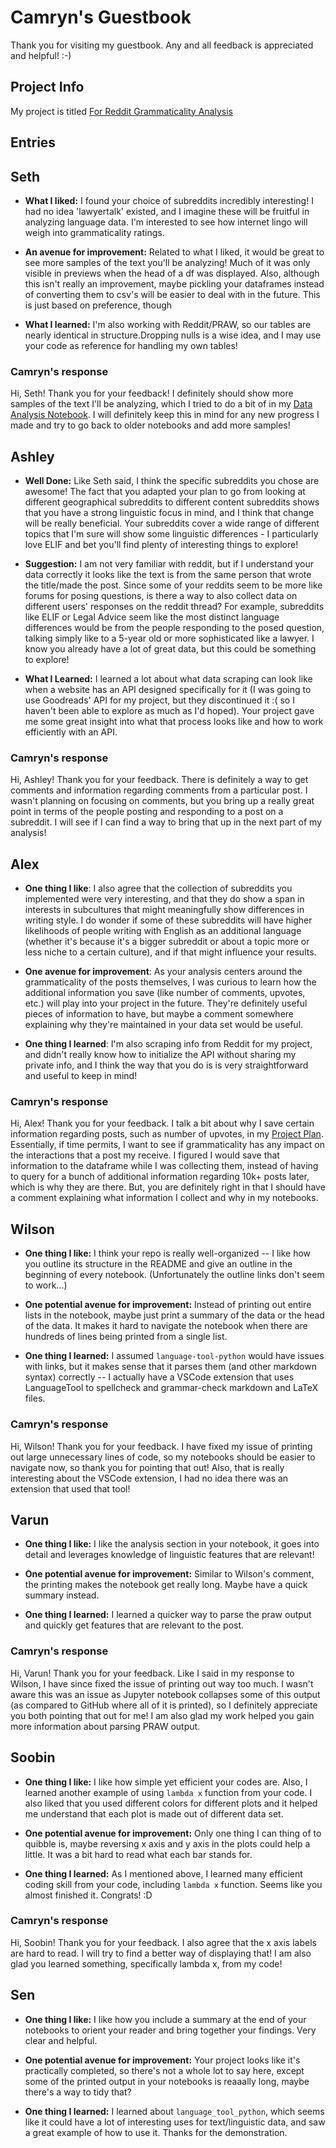 # Camryn's Guestbook

Thank you for visiting my guestbook. Any and all feedback is appreciated and helpful! :-) 

## Project Info

My project is titled [For Reddit Grammaticality Analysis](https://github.com/Data-Science-for-Linguists-2023/For-Reddit-Grammaticality-Analysis)

## Entries

## Seth
- **What I liked:** I found your choice of subreddits incredibly interesting! I had no idea 'lawyertalk' existed, and I imagine these will be fruitful in analyzing language data. I'm interested to see how internet lingo will weigh into grammaticality ratings.

- **An avenue for improvement:** Related to what I liked, it would be great to see more samples of the text you'll be analyzing! Much of it was only visible in previews when the head of a df was displayed. Also, although this isn't really an improvement, maybe pickling your dataframes instead of converting them to csv's will be easier to deal with in the future. This is just based on preference, though

- **What I learned:** I'm also working with Reddit/PRAW, so our tables are nearly identical in structure.Dropping nulls is a wise idea, and I may use your code as reference for handling my own tables!

### Camryn's response

Hi, Seth! Thank you for your feedback! I definitely should show more samples of the text I'll be analyzing, which I tried to do a bit of in my [Data Analysis Notebook](https://github.com/Data-Science-for-Linguists-2023/For-Reddit-Grammaticality-Analysis/blob/main/notebooks/dataAnalysis1.ipynb). I will definitely keep this in mind for any new progress I made and try to go back to older notebooks and add more samples! 

## Ashley 

- **Well Done:** Like Seth said, I think the specific subreddits you chose are awesome! The fact that you adapted your plan to go from looking at different geographical subreddits to different content subreddits shows that you have a strong linguistic focus in mind, and I think that change will be really beneficial. Your subreddits cover a wide range of different topics that I'm sure will show some linguistic differences - I particularly love ELIF and bet you'll find plenty of interesting things to explore!  

- **Suggestion:** I am not very familiar with reddit, but if I understand your data correctly it looks like the text is from the same person that wrote the title/made the post. Since some of your reddits seem to be more like forums for posing questions, is there a way to also collect data on different users' responses on the reddit thread? For example, subreddits like ELIF or Legal Advice seem like the most distinct language differences would be from the people responding to the posed question, talking simply like to a 5-year old or more sophisticated like a lawyer. I know you already have a lot of great data, but this could be something to explore!

- **What I Learned:** I learned a lot about what data scraping can look like when a website has an API designed specifically for it (I was going to use Goodreads' API for my project, but they discontinued it :( so I haven't been able to explore as much as I'd hoped). Your project gave me some great insight into what that process looks like and how to work efficiently with an API. 

### Camryn's response

Hi, Ashley! Thank you for your feedback. There is definitely a way to get comments and information regarding comments from a particular post. I wasn't planning on focusing on comments, but you bring up a really great point in terms of the people posting and responding to a post on a subreddit. I will see if I can find a way to bring that up in the next part of my analysis! 

## Alex

- **One thing I like**: I also agree that the collection of subreddits you implemented were very interesting, and that they do show a span in interests in subcultures that might meaningfully show differences in writing style. I do wonder if some of these subreddits will have higher likelihoods of people writing with English as an additional language (whether it's because it's a bigger subreddit or about a topic more or less niche to a certain culture), and if that might influence your results.

- **One avenue for improvement**: As your analysis centers around the grammaticality of the posts themselves, I was curious to learn how the additional information you save (like number of comments, upvotes, etc.) will play into your project in the future. They're definitely useful pieces of information to have, but maybe a comment somewhere explaining why they're maintained in your data set would be useful.

- **One thing I learned**: I'm also scraping info from Reddit for my project, and didn't really know how to initialize the API without sharing my private info, and I think the way that you do is is very straightforward and useful to keep in mind! 

### Camryn's response

Hi, Alex! Thank you for your feedback. I talk a bit about why I save certain information regarding posts, such as number of upvotes, in my [Project Plan](https://github.com/Data-Science-for-Linguists-2023/For-Reddit-Grammaticality-Analysis/blob/main/project_plan.md). Essentially, if time permits, I want to see if grammaticality has any impact on the interactions that a post my receive. I figured I would save that information to the dataframe while I was collecting them, instead of having to query for a bunch of additional information regarding 10k+ posts later, which is why they are there. But, you are definitely right in that I should have a comment explaining what information I collect and why in my notebooks.

## Wilson

- **One thing I like:** I think your repo is really well-organized -- I like how you outline its structure in the README and give an outline in the beginning of every notebook. (Unfortunately the outline links don't seem to work...)

- **One potential avenue for improvement:** Instead of printing out entire lists in the notebook, maybe just print a summary of the data or the head of the data. It makes it hard to navigate the notebook when there are hundreds of lines being printed from a single list.

- **One thing I learned:** I assumed `language-tool-python` would have issues with links, but it makes sense that it parses them (and other markdown syntax) correctly -- I actually have a VSCode extension that uses LanguageTool to spellcheck and grammar-check markdown and LaTeX files.

### Camryn's response

Hi, Wilson! Thank you for your feedback. I have fixed my issue of printing out large unnecessary lines of code, so my notebooks should be easier to navigate now, so thank you for pointing that out! Also, that is really interesting about the VSCode extension, I had no idea there was an extension that used that tool!

## Varun

- **One thing I like:** I like the analysis section in your notebook, it goes into detail and leverages knowledge of linguistic features that are relevant!

- **One potential avenue for improvement:** Similar to Wilson's comment, the printing makes the notebook get really long. Maybe have a quick summary instead.

- **One thing I learned:** I learned a quicker way to parse the praw output and quickly get features that are relevant to the post.

### Camryn's response

Hi, Varun! Thank you for your feedback. Like I said in my response to Wilson, I have since fixed the issue of printing out way too much. I wasn't aware this was an issue as Jupyter notebook collapses some of this output (as compared to GitHub where all of it is printed), so I definitely appreciate you both pointing that out for me! I am also glad my work helped you gain more information about parsing PRAW output.


## Soobin

- **One thing I like:** 
I like how simple yet efficient your codes are. Also, I learned another example of using `lambda x` function from your code. I also liked that you used different colors for different plots and it helped me understand that each plot is made out of different data set.

- **One potential avenue for improvement:** 
Only one thing I can thing of to quibble is, maybe reversing x axis and y axis in the plots could help a little. It was a bit hard to read what each bar stands for.

- **One thing I learned:** 
As I mentioned above, I learned many efficient coding skill from your code, including `lambda x` function. Seems like you almost finished it. Congrats! :D
 
### Camryn's response

Hi, Soobin! Thank you for your feedback. I also agree that the x axis labels are hard to read. I will try to find a better way of displaying that! I am also glad you learned something, specifically lambda x, from my code!

## Sen

- **One thing I like:** I like how you include a summary at the end of your notebooks to orient your reader and bring together your findings. Very clear and helpful. 

- **One potential avenue for improvement:** Your project looks like it's practically completed, so there's not a whole lot to say here, except some of the printed output in your notebooks is reaaally long, maybe there's a way to tidy that?

- **One thing I learned:** I learned about `language_tool_python`, which seems like it could have a lot of interesting uses for text/linguistic data, and saw a great example of how to use it. Thanks for the demonstration.